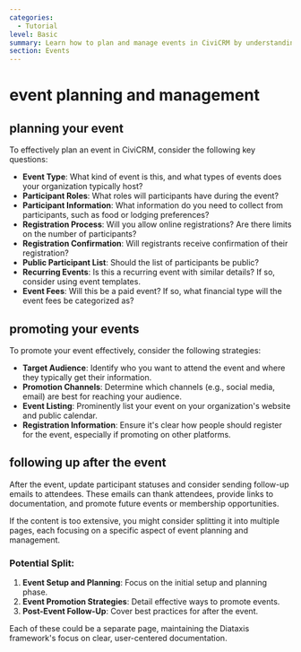 ```yaml
---
categories:
  - Tutorial
level: Basic
summary: Learn how to plan and manage events in CiviCRM by understanding key considerations and setup processes.
section: Events
---
```


# event planning and management
## planning your event
To effectively plan an event in CiviCRM, consider the following key questions:

- **Event Type**: What kind of event is this, and what types of events does your organization typically host?
- **Participant Roles**: What roles will participants have during the event?
- **Participant Information**: What information do you need to collect from participants, such as food or lodging preferences?
- **Registration Process**: Will you allow online registrations? Are there limits on the number of participants?
- **Registration Confirmation**: Will registrants receive confirmation of their registration?
- **Public Participant List**: Should the list of participants be public?
- **Recurring Events**: Is this a recurring event with similar details? If so, consider using event templates.
- **Event Fees**: Will this be a paid event? If so, what financial type will the event fees be categorized as?

## promoting your events
To promote your event effectively, consider the following strategies:

- **Target Audience**: Identify who you want to attend the event and where they typically get their information.
- **Promotion Channels**: Determine which channels (e.g., social media, email) are best for reaching your audience.
- **Event Listing**: Prominently list your event on your organization's website and public calendar.
- **Registration Information**: Ensure it's clear how people should register for the event, especially if promoting on other platforms.

## following up after the event
After the event, update participant statuses and consider sending follow-up emails to attendees. These emails can thank attendees, provide links to documentation, and promote future events or membership opportunities.

If the content is too extensive, you might consider splitting it into multiple pages, each focusing on a specific aspect of event planning and management.

### Potential Split:
1. **Event Setup and Planning**: Focus on the initial setup and planning phase.
2. **Event Promotion Strategies**: Detail effective ways to promote events.
3. **Post-Event Follow-Up**: Cover best practices for after the event.

Each of these could be a separate page, maintaining the Diataxis framework's focus on clear, user-centered documentation.
